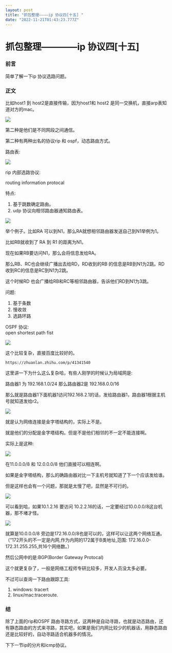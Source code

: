 ```yaml
---
layout: post
title: "抓包整理————ip 协议四[十五] "
date: "2022-11-21T01:43:23.777Z"
---
```

抓包整理————ip 协议四\[十五\]
====================

### 前言

简单了解一下ip 协议选路问题。

### 正文

比如host1 到 host2是直接传输，因为host1和 host2 是同一交换机，直接arp表知道对方的mac。

![](https://img2022.cnblogs.com/blog/1289794/202211/1289794-20221120162719806-2047676500.png)

第二种是他们是不同网段之间通信。

第二种有两种出名的协议rip 和 ospf，动态路由方式。

路由表:

![](https://img2022.cnblogs.com/blog/1289794/202211/1289794-20221120163117770-581695102.png)

rip 内部选路协议:

routing information protocal

特点:

1.  基于跳数确定路由。
2.  udp 协议向相邻路由器通知路由表。

![](https://img2022.cnblogs.com/blog/1289794/202211/1289794-20221120164620711-167828913.png)

举个例子。比如RA 可以到N1，那么RA就想相邻路由器发送自己到N1举例为1。

比如RB就收到了 RA 到 R1 的距离为N1。

现在如果RB要访问N1，那么会将信息发给RA。

那么RB、RC也会继续广播出去给RD，RD收到的RB 的信息是RB到N1为2跳。RD收到RC的信息是RC到N1为2跳。

这个时候RD 也会广播给RB和RC等相邻路由器，告诉他们RD到N1为3跳。

问题:

1.  基于条数
2.  慢收敛
3.  选路环路

OSPF 协议:  
open shortest path fist

![](https://img2022.cnblogs.com/blog/1289794/202211/1289794-20221120165845447-1406625413.png)

这个比较复杂，直接百度比较好的。

    https://zhuanlan.zhihu.com/p/41341540
    

这里讲一下为什么这么复杂哈，有些人刚学的时候认为局域网是:

路由器1 为 192.168.1.0/24 那么路由器2是 192.168.0.0/16

那么就是路由器1下面机器1访问192.168.2.1的话，发给路由器1，路由器1根据主机号就知道发给r2。

![](https://img2022.cnblogs.com/blog/1289794/202211/1289794-20221120172430352-1070944370.png)

就是认为网络连接是金字塔结构的，实际上不是。

就是他们的分配是金字塔结构。但是不是他们相邻的不一定不能连接啊。

实际上是这种:

![](https://img2022.cnblogs.com/blog/1289794/202211/1289794-20221120172517035-1022666080.png)

在11.0.0.0/8 和 12.0.0.0/8 他们直接可以相连啊。

如果是金字塔结构，那么的确路由器对比一下主机号就知道了下一个应该发给谁。

但是这样也会有一个问题，那就是太慢了吧，显然是不可行的。

![](https://img2022.cnblogs.com/blog/1289794/202211/1289794-20221120174421948-2033073170.png)

可以看到哈，如果10.1.2.16 要访问 10.2.2.16的话，一定要经过10.0.0.0/8这台机器，那不堵才怪。

![](https://img2022.cnblogs.com/blog/1289794/202211/1289794-20221120174919192-1635091880.png)

就算是10.0.0.0/8 旁边是172.16.0.0/8也是可以的，这样可以让这两个网络互通。（“172开头的不一定是内网,作为内网的172属于B类地址,范围: 172.16.0.0-172.31.255.255,共16个网络数。）

然后公网中的是:BGP(Border Gateway Protocal)

这个就更复杂了，一般是网络工程师专研比较多，开发人员没太多必要。

不过可以查询一下路由跟踪工具:

1.  windows: tracert
2.  linux/mac:traceroute.

### 结

除了上面的rip和OSPF 路由寻路方式，这两种是自动寻路，也就是动态路由，还有静态路由的方式来寻路，其实吧，如果是我们内网比较少的机器话，用静态路由还是比较好的，自动寻路适合机器多的情况。

下下一节ip的分片和icmp协议。
